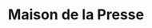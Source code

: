 ---
title: "Maison de la Presse"
url: /port-jerome-sur-seine/maison-de-la-presse/
shop: marchand de journaux
---